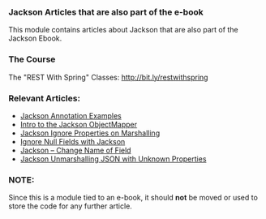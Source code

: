 ### Jackson Articles that are also part of the e-book

This module contains articles about Jackson that are also part of the Jackson Ebook.

### The Course

The "REST With Spring" Classes: http://bit.ly/restwithspring

### Relevant Articles:
- [Jackson Annotation Examples](https://www.surya.com/jackson-annotations)
- [Intro to the Jackson ObjectMapper](https://www.surya.com/jackson-object-mapper-tutorial)
- [Jackson Ignore Properties on Marshalling](https://www.surya.com/jackson-ignore-properties-on-serialization)
- [Ignore Null Fields with Jackson](https://www.surya.com/jackson-ignore-null-fields)
- [Jackson – Change Name of Field](https://www.surya.com/jackson-name-of-property)
- [Jackson Unmarshalling JSON with Unknown Properties](https://www.surya.com/jackson-deserialize-json-unknown-properties)

### NOTE: 

Since this is a module tied to an e-book, it should **not** be moved or used to store the code for any further article.
